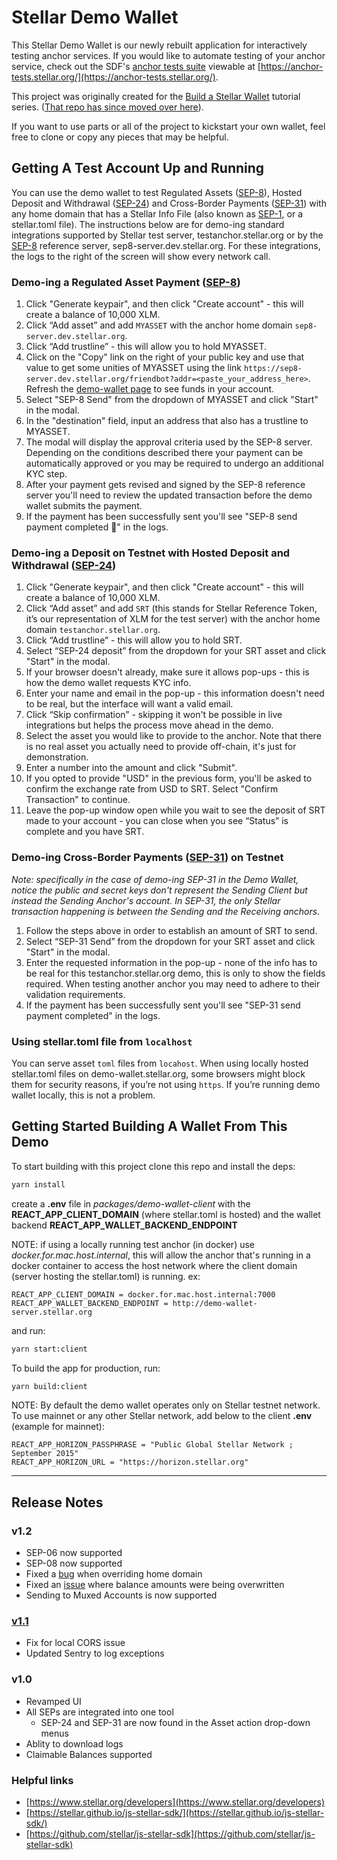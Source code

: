 # Stellar Demo Wallet

This Stellar Demo Wallet is our newly rebuilt application for interactively
testing anchor services. If you would like to automate testing of your anchor
service, check out the SDF's
[anchor tests suite](https://github.com/stellar/stellar-anchor-tests) viewable
at [https://anchor-tests.stellar.org/](https://anchor-tests.stellar.org/).

This project was originally created for the
[Build a Stellar Wallet](https://developers.stellar.org/docs/building-apps/)
tutorial series.
([That repo has since moved over here](https://github.com/stellar/docs-wallet)).

If you want to use parts or all of the project to kickstart your own wallet,
feel free to clone or copy any pieces that may be helpful.

## Getting A Test Account Up and Running

You can use the demo wallet to test Regulated Assets ([SEP-8]), Hosted Deposit
and Withdrawal ([SEP-24]) and Cross-Border Payments ([SEP-31]) with any home
domain that has a Stellar Info File (also known as [SEP-1], or a stellar.toml
file). The instructions below are for demo-ing standard integrations supported
by Stellar test server, testanchor.stellar.org or by the [SEP-8] reference
server, sep8-server.dev.stellar.org. For these integrations, the logs to the
right of the screen will show every network call.

### Demo-ing a Regulated Asset Payment ([SEP-8])

1. Click "Generate keypair", and then click "Create account" - this will create
   a balance of 10,000 XLM.
2. Click “Add asset” and add `MYASSET` with the anchor home domain
   `sep8-server.dev.stellar.org`.
3. Click “Add trustline” - this will allow you to hold MYASSET.
4. Click on the "Copy" link on the right of your public key and use that value
   to get some unities of MYASSET using the link
   `https://sep8-server.dev.stellar.org/friendbot?addr=<paste_your_address_here>`.
   Refresh the [demo-wallet page](https://demo-wallet.stellar.org/) to see funds
   in your account.
5. Select "SEP-8 Send" from the dropdown of MYASSET and click "Start" in the
   modal.
6. In the "destination" field, input an address that also has a trustline to
   MYASSET.
7. The modal will display the approval criteria used by the SEP-8 server.
   Depending on the conditions described there your payment can be automatically
   approved or you may be required to undergo an additional KYC step.
8. After your payment gets revised and signed by the SEP-8 reference server
   you'll need to review the updated transaction before the demo wallet submits
   the payment.
9. If the payment has been successfully sent you'll see "SEP-8 send payment
   completed 🎉" in the logs.

### Demo-ing a Deposit on Testnet with Hosted Deposit and Withdrawal ([SEP-24])

1. Click "Generate keypair", and then click "Create account" - this will create
   a balance of 10,000 XLM.
2. Click “Add asset” and add `SRT` (this stands for Stellar Reference Token,
   it’s our representation of XLM for the test server) with the anchor home
   domain `testanchor.stellar.org`.
3. Click “Add trustline” - this will allow you to hold SRT.
4. Select “SEP-24 deposit” from the dropdown for your SRT asset and click
   "Start" in the modal.
5. If your browser doesn't already, make sure it allows pop-ups - this is how
   the demo wallet requests KYC info.
6. Enter your name and email in the pop-up - this information doesn't need to be
   real, but the interface will want a valid email.
7. Click “Skip confirmation” - skipping it won't be possible in live
   integrations but helps the process move ahead in the demo.
8. Select the asset you would like to provide to the anchor. Note that there is
   no real asset you actually need to provide off-chain, it's just for
   demonstration.
9. Enter a number into the amount and click "Submit".
10. If you opted to provide "USD" in the previous form, you'll be asked to
    confirm the exchange rate from USD to SRT. Select "Confirm Transaction" to
    continue.
11. Leave the pop-up window open while you wait to see the deposit of SRT made
    to your account - you can close when you see “Status” is complete and you
    have SRT.

### Demo-ing Cross-Border Payments ([SEP-31]) on Testnet

_Note: specifically in the case of demo-ing SEP-31 in the Demo Wallet, notice
the public and secret keys don't represent the Sending Client but instead the
Sending Anchor's account. In SEP-31, the only Stellar transaction happening is
between the Sending and the Receiving anchors._

1. Follow the steps above in order to establish an amount of SRT to send.
2. Select “SEP-31 Send” from the dropdown for your SRT asset and click "Start"
   in the modal.
3. Enter the requested information in the pop-up - none of the info has to be
   real for this testanchor.stellar.org demo, this is only to show the fields
   required. When testing another anchor you may need to adhere to their
   validation requirements.
4. If the payment has been successfully sent you'll see "SEP-31 send payment
   completed" in the logs.

### Using stellar.toml file from `localhost`

You can serve asset `toml` files from `locahost`. When using locally hosted
stellar.toml files on demo-wallet.stellar.org, some browsers might block them
for security reasons, if you’re not using `https`. If you’re running demo wallet
locally, this is not a problem.

## Getting Started Building A Wallet From This Demo

To start building with this project clone this repo and install the deps:

```bash
yarn install
```

create a **.env** file in _packages/demo-wallet-client_ with the
**REACT_APP_CLIENT_DOMAIN** (where stellar.toml is hosted) and the wallet
backend **REACT_APP_WALLET_BACKEND_ENDPOINT**

NOTE: if using a locally running test anchor (in docker) use
_docker.for.mac.host.internal_, this will allow the anchor that's running in a
docker container to access the host network where the client domain (server
hosting the stellar.toml) is running. ex:

```
REACT_APP_CLIENT_DOMAIN = docker.for.mac.host.internal:7000
REACT_APP_WALLET_BACKEND_ENDPOINT = http://demo-wallet-server.stellar.org
```

and run:

```bash
yarn start:client
```

To build the app for production, run:

```bash
yarn build:client
```

NOTE: By default the demo wallet operates only on Stellar testnet network. To
use mainnet or any other Stellar network, add below to the client **.env**
(example for mainnet):

```
REACT_APP_HORIZON_PASSPHRASE = "Public Global Stellar Network ; September 2015"
REACT_APP_HORIZON_URL = "https://horizon.stellar.org"
```

---

## Release Notes

### v1.2

- SEP-06 now supported
- SEP-08 now supported
- Fixed a [bug](https://github.com/stellar/stellar-demo-wallet/issues/188) when
  overriding home domain
- Fixed an [issue](https://github.com/stellar/stellar-demo-wallet/issues/196)
  where balance amounts were being overwritten
- Sending to Muxed Accounts is now supported

### [v1.1](https://github.com/stellar/stellar-demo-wallet/releases/tag/v1.1.0)

- Fix for local CORS issue
- Updated Sentry to log exceptions

### v1.0

- Revamped UI
- All SEPs are integrated into one tool
  - SEP-24 and SEP-31 are now found in the Asset action drop-down menus
- Ablity to download logs
- Claimable Balances supported

### Helpful links

- [https://www.stellar.org/developers](https://www.stellar.org/developers)
- [https://stellar.github.io/js-stellar-sdk/](https://stellar.github.io/js-stellar-sdk/)
- [https://github.com/stellar/js-stellar-sdk](https://github.com/stellar/js-stellar-sdk)

[sep-1]:
  https://github.com/stellar/stellar-protocol/blob/master/ecosystem/sep-0001.md
[sep-8]:
  https://github.com/stellar/stellar-protocol/blob/master/ecosystem/sep-0008.md
[sep-24]:
  https://github.com/stellar/stellar-protocol/blob/master/ecosystem/sep-0024.md
[sep-31]:
  https://github.com/stellar/stellar-protocol/blob/master/ecosystem/sep-0031.md
